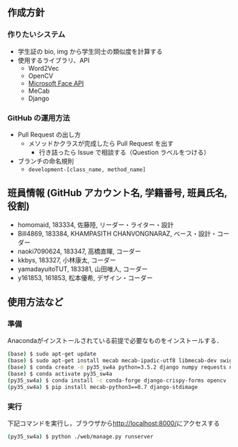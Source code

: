 ## 作成方針
### 作りたいシステム
- 学生証の bio, img から学生同士の類似度を計算する
- 使用するライブラリ、API
  - Word2Vec
  - OpenCV
  - [Microsoft Face API](https://azure.microsoft.com/ja-jp/services/cognitive-services/face/)
  - MeCab
  - Django
### GitHub の運用方法
- Pull Request の出し方
  - メソッドかクラスが完成したら Pull Request を出す
    - 行き詰ったら Issue で相談する（Question ラベルをつける）
- ブランチの命名規則
  - `development-[class_name, method_name]`

## 班員情報 (GitHub アカウント名, 学籍番号, 班員氏名, 役割)
  - homomaid, 183334, 佐藤陸, リーダー・ライター・設計
  - Bill4869, 183384, KHAMPASITH CHANVONGNARAZ, ベース・設計・コーダー
  - naoki7090624, 183347, 高橋直暉, コーダー
  - kkbys, 183327, 小林康太, コーダー
  - yamadayuitoTUT, 183381, 山田唯人, コーダー
  - y161853, 161853, 松本優希, デザイン・コーダー

## 使用方法など
### 準備
Anacondaがインストールされている前提で必要なものをインストールする．
~~~sh
(base) $ sudo apt-get update
(base) $ sudo apt-get install mecab mecab-ipadic-utf8 libmecab-dev swig
(base) $ conda create -n py35_sw4a python=3.5.2 django numpy requests nltk gensim
(base) $ conda activate py35_sw4a
(py35_sw4a) $ conda install -c conda-forge django-crispy-forms opencv
(py35_sw4a) $ pip install mecab-python3==0.7 django-stdimage
~~~

### 実行
下記コマンドを実行し，ブラウザから[http://localhost:8000/](http://localhost:8000/)にアクセスする
~~~sh
(py35_sw4a) $ python ./web/manage.py runserver
~~~